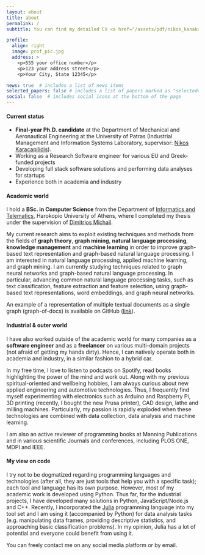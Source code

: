 ```yaml
---
layout: about
title: about
permalink: /
subtitle: You can find my detailed CV <a href="/assets/pdf/nikos_kanakaris_cv.pdf" target="_blank">here</a>.

profile:
  align: right
  image: prof_pic.jpg
  address: >
    <p>555 your office number</p>
    <p>123 your address street</p>
    <p>Your City, State 12345</p>

news: true  # includes a list of news items
selected_papers: false # includes a list of papers marked as "selected={true}"
social: false  # includes social icons at the bottom of the page
---
```


#### **Current status**
* **Final-year Ph.D. candidate** at the Department of Mechanical and Aeronautical Engineering at the University of Patras (Industrial Management and Information Systems Laboratory, supervisor: [Nikos Karacapilidis](http://imis.upatras.gr/nikos/)).
* Working as a Research Software engineer for various EU and Greek-funded projects
* Developing full stack software solutions and performing data analyses for startups
* Experience both in academia and industry

#### **Academic world**
I hold a **BSc. in Computer Science** from the Department of [Informatics and Telematics](https://dit.hua.gr/index.php/en/), Harokopio University of Athens, where I completed my thesis under the supervision of [Dimitrios Michail](https://d-michail.github.io/).

My current research aims to exploit existing techniques and methods from the fields of **graph theory**, **graph mining**, **natural language processing**, **knowledge management** and **machine learning** in order to improve graph-based text representation and graph-based natural language processing.
I am interested in natural language processing, applied machine learning, and graph mining.
I am currently studying techniques related to graph neural networks and graph-based natural language processing. In particular, advancing common natural language processing tasks, such as text classification, feature extraction and feature selection, using graph-based text representations, word embeddings, and graph neural networks.

An example of a representation of multiple textual documents as a single graph (graph-of-docs) is available on GitHub ([link](https://github.com/NC0DER/GraphOfDocs)).

#### **Industrial & outer world**
I have also worked outside of the academic world for many companies as a **software engineer** and as a **freelancer** on various multi-domain projects (not afraid of getting my hands dirty). Hence, I can natively operate both in academia and industry, in a similar fashion to a hybrid car.

In my free time, I love to listen to podcasts on Spotify, read books highlighting the power of the mind and work out. Along with my previous spiritual-oriented and wellbeing hobbies, I am always curious about new applied engineering and automotive technologies. Thus, I frequently find myself experimenting with electronics such as Arduino and Raspberry Pi, 3D printing (recently, I bought the new Prusa printer), CAD design,
lathe and milling machines. Particularly, my passion is rapidly exploded when these technologies are combined with data collection, data analysis and machine learning.

I am also an active reviewer of programming books at Manning Publications and in various scientific Journals and conferences, including PLOS ONE, MDPI and IEEE.

#### **My view on code**
I try not to be dogmatized regarding programming languages and technologies (after all, they are just tools that help you with a specific task); each tool and language has its own purpose. However, most of my academic work is developed using Python. Thus far, for the industrial projects, I have developed many solutions in Python, JavaScript/Node.js and C++. Recently, I incorporated the [Julia](https://julialang.org/) programming language into my tool set and I am using it (accompanied by Python) for data analysis tasks (e.g. manipulating data frames, providing descriptive statistics, and approaching basic classification problems). In my opinion, Julia has a lot of potential and everyone could benefit from using it.

You can freely contact me on any social media platform or by email.
